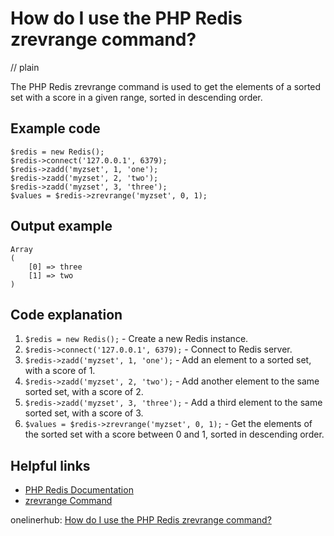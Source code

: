 # How do I use the PHP Redis zrevrange command?
// plain

The PHP Redis zrevrange command is used to get the elements of a sorted set with a score in a given range, sorted in descending order.

## Example code

```
$redis = new Redis();
$redis->connect('127.0.0.1', 6379);
$redis->zadd('myzset', 1, 'one');
$redis->zadd('myzset', 2, 'two');
$redis->zadd('myzset', 3, 'three');
$values = $redis->zrevrange('myzset', 0, 1);
```

## Output example

```
Array
(
    [0] => three
    [1] => two
)
```

## Code explanation

1. `$redis = new Redis();` - Create a new Redis instance.
2. `$redis->connect('127.0.0.1', 6379);` - Connect to Redis server.
3. `$redis->zadd('myzset', 1, 'one');` - Add an element to a sorted set, with a score of 1.
4. `$redis->zadd('myzset', 2, 'two');` - Add another element to the same sorted set, with a score of 2.
5. `$redis->zadd('myzset', 3, 'three');` - Add a third element to the same sorted set, with a score of 3.
6. `$values = $redis->zrevrange('myzset', 0, 1);` - Get the elements of the sorted set with a score between 0 and 1, sorted in descending order.

## Helpful links
- [PHP Redis Documentation](https://redis.io/clients/php)
- [zrevrange Command](https://redis.io/commands/zrevrange)

onelinerhub: [How do I use the PHP Redis zrevrange command?](https://onelinerhub.com/predis/how-do-i-use-the-php-redis-zrevrange-command)